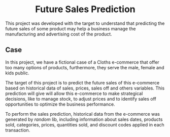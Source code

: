 <h1 align="center">Future Sales Prediction</h1>

This project was developed with the target to understand that predicting the future sales of some product may help a business manage the manufacturing and advertising cost of the product.

## Case
In this project, we have a fictional case of a Cloths e-commerce that offer too many options of products, furthermore, they serve the male, female and kids public.

The target of this project is to predict the future sales of this e-commerce based on historical data of sales, prices, sales off and others variables.
This prediction will give will allow this e-commerce to make strategical decisions, like to manage stock, to adjust prices and to identify sales off opportunities to optimize the business performance.

To perform the sales prediction, historical data from the e-commerce was generated by <em>random</em> lib, including information about sales dates, products sold, categories, prices, quantities sold, and discount codes applied in each transaction.
